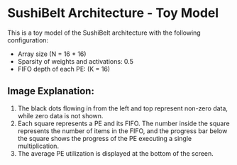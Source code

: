 # SushiBelt Architecture - Toy Model

This is a toy model of the SushiBelt architecture with the following configuration:
- Array size \(N = 16 * 16\)
- Sparsity of weights and activations: 0.5
- FIFO depth of each PE: \(K = 16\)

## Image Explanation:
1. The black dots flowing in from the left and top represent non-zero data, while zero data is not shown.
2. Each square represents a PE and its FIFO. The number inside the square represents the number of items in the FIFO, and the progress bar below the square shows the progress of the PE executing a single multiplication.
3. The average PE utilization is displayed at the bottom of the screen.
